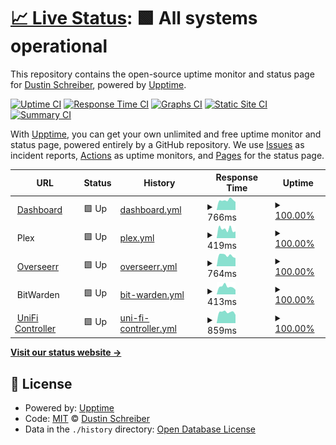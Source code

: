 # [📈 Live Status](https://ReArmedHalo.github.io/holonet-status): <!--live status--> **🟩 All systems operational**

This repository contains the open-source uptime monitor and status page for [Dustin Schreiber](https://www.dustinschreiber.com), powered by [Upptime](https://github.com/upptime/upptime).

[![Uptime CI](https://github.com/ReArmedHalo/holonet-status/workflows/Uptime%20CI/badge.svg)](https://github.com/ReArmedHalo/holonet-status/actions?query=workflow%3A%22Uptime+CI%22)
[![Response Time CI](https://github.com/ReArmedHalo/holonet-status/workflows/Response%20Time%20CI/badge.svg)](https://github.com/ReArmedHalo/holonet-status/actions?query=workflow%3A%22Response+Time+CI%22)
[![Graphs CI](https://github.com/ReArmedHalo/holonet-status/workflows/Graphs%20CI/badge.svg)](https://github.com/ReArmedHalo/holonet-status/actions?query=workflow%3A%22Graphs+CI%22)
[![Static Site CI](https://github.com/ReArmedHalo/holonet-status/workflows/Static%20Site%20CI/badge.svg)](https://github.com/ReArmedHalo/holonet-status/actions?query=workflow%3A%22Static+Site+CI%22)
[![Summary CI](https://github.com/ReArmedHalo/holonet-status/workflows/Summary%20CI/badge.svg)](https://github.com/ReArmedHalo/holonet-status/actions?query=workflow%3A%22Summary+CI%22)

With [Upptime](https://upptime.js.org), you can get your own unlimited and free uptime monitor and status page, powered entirely by a GitHub repository. We use [Issues](https://github.com/ReArmedHalo/holonet-status/issues) as incident reports, [Actions](https://github.com/ReArmedHalo/holonet-status/actions) as uptime monitors, and [Pages](https://ReArmedHalo.github.io/holonet-status) for the status page.

<!--start: status pages-->
<!-- This summary is generated by Upptime (https://github.com/upptime/upptime) -->
<!-- Do not edit this manually, your changes will be overwritten -->
<!-- prettier-ignore -->
| URL | Status | History | Response Time | Uptime |
| --- | ------ | ------- | ------------- | ------ |
| <img alt="" src="https://icons.duckduckgo.com/ip3/holonet.us.ico" height="13"> [Dashboard](https://holonet.us) | 🟩 Up | [dashboard.yml](https://github.com/ReArmedHalo/holonet-status/commits/HEAD/history/dashboard.yml) | <details><summary><img alt="Response time graph" src="./graphs/dashboard/response-time-week.png" height="20"> 766ms</summary><br><a href="https://ReArmedHalo.github.io/holonet-status/history/dashboard"><img alt="Response time 635" src="https://img.shields.io/endpoint?url=https%3A%2F%2Fraw.githubusercontent.com%2FReArmedHalo%2Fholonet-status%2FHEAD%2Fapi%2Fdashboard%2Fresponse-time.json"></a><br><a href="https://ReArmedHalo.github.io/holonet-status/history/dashboard"><img alt="24-hour response time 631" src="https://img.shields.io/endpoint?url=https%3A%2F%2Fraw.githubusercontent.com%2FReArmedHalo%2Fholonet-status%2FHEAD%2Fapi%2Fdashboard%2Fresponse-time-day.json"></a><br><a href="https://ReArmedHalo.github.io/holonet-status/history/dashboard"><img alt="7-day response time 766" src="https://img.shields.io/endpoint?url=https%3A%2F%2Fraw.githubusercontent.com%2FReArmedHalo%2Fholonet-status%2FHEAD%2Fapi%2Fdashboard%2Fresponse-time-week.json"></a><br><a href="https://ReArmedHalo.github.io/holonet-status/history/dashboard"><img alt="30-day response time 761" src="https://img.shields.io/endpoint?url=https%3A%2F%2Fraw.githubusercontent.com%2FReArmedHalo%2Fholonet-status%2FHEAD%2Fapi%2Fdashboard%2Fresponse-time-month.json"></a><br><a href="https://ReArmedHalo.github.io/holonet-status/history/dashboard"><img alt="1-year response time 635" src="https://img.shields.io/endpoint?url=https%3A%2F%2Fraw.githubusercontent.com%2FReArmedHalo%2Fholonet-status%2FHEAD%2Fapi%2Fdashboard%2Fresponse-time-year.json"></a></details> | <details><summary><a href="https://ReArmedHalo.github.io/holonet-status/history/dashboard">100.00%</a></summary><a href="https://ReArmedHalo.github.io/holonet-status/history/dashboard"><img alt="All-time uptime 99.68%" src="https://img.shields.io/endpoint?url=https%3A%2F%2Fraw.githubusercontent.com%2FReArmedHalo%2Fholonet-status%2FHEAD%2Fapi%2Fdashboard%2Fuptime.json"></a><br><a href="https://ReArmedHalo.github.io/holonet-status/history/dashboard"><img alt="24-hour uptime 100.00%" src="https://img.shields.io/endpoint?url=https%3A%2F%2Fraw.githubusercontent.com%2FReArmedHalo%2Fholonet-status%2FHEAD%2Fapi%2Fdashboard%2Fuptime-day.json"></a><br><a href="https://ReArmedHalo.github.io/holonet-status/history/dashboard"><img alt="7-day uptime 100.00%" src="https://img.shields.io/endpoint?url=https%3A%2F%2Fraw.githubusercontent.com%2FReArmedHalo%2Fholonet-status%2FHEAD%2Fapi%2Fdashboard%2Fuptime-week.json"></a><br><a href="https://ReArmedHalo.github.io/holonet-status/history/dashboard"><img alt="30-day uptime 99.72%" src="https://img.shields.io/endpoint?url=https%3A%2F%2Fraw.githubusercontent.com%2FReArmedHalo%2Fholonet-status%2FHEAD%2Fapi%2Fdashboard%2Fuptime-month.json"></a><br><a href="https://ReArmedHalo.github.io/holonet-status/history/dashboard"><img alt="1-year uptime 99.68%" src="https://img.shields.io/endpoint?url=https%3A%2F%2Fraw.githubusercontent.com%2FReArmedHalo%2Fholonet-status%2FHEAD%2Fapi%2Fdashboard%2Fuptime-year.json"></a></details>
| <img alt="" src="https://icons.duckduckgo.com/ip3/null.ico" height="13"> Plex | 🟩 Up | [plex.yml](https://github.com/ReArmedHalo/holonet-status/commits/HEAD/history/plex.yml) | <details><summary><img alt="Response time graph" src="./graphs/plex/response-time-week.png" height="20"> 419ms</summary><br><a href="https://ReArmedHalo.github.io/holonet-status/history/plex"><img alt="Response time 315" src="https://img.shields.io/endpoint?url=https%3A%2F%2Fraw.githubusercontent.com%2FReArmedHalo%2Fholonet-status%2FHEAD%2Fapi%2Fplex%2Fresponse-time.json"></a><br><a href="https://ReArmedHalo.github.io/holonet-status/history/plex"><img alt="24-hour response time 315" src="https://img.shields.io/endpoint?url=https%3A%2F%2Fraw.githubusercontent.com%2FReArmedHalo%2Fholonet-status%2FHEAD%2Fapi%2Fplex%2Fresponse-time-day.json"></a><br><a href="https://ReArmedHalo.github.io/holonet-status/history/plex"><img alt="7-day response time 419" src="https://img.shields.io/endpoint?url=https%3A%2F%2Fraw.githubusercontent.com%2FReArmedHalo%2Fholonet-status%2FHEAD%2Fapi%2Fplex%2Fresponse-time-week.json"></a><br><a href="https://ReArmedHalo.github.io/holonet-status/history/plex"><img alt="30-day response time 389" src="https://img.shields.io/endpoint?url=https%3A%2F%2Fraw.githubusercontent.com%2FReArmedHalo%2Fholonet-status%2FHEAD%2Fapi%2Fplex%2Fresponse-time-month.json"></a><br><a href="https://ReArmedHalo.github.io/holonet-status/history/plex"><img alt="1-year response time 315" src="https://img.shields.io/endpoint?url=https%3A%2F%2Fraw.githubusercontent.com%2FReArmedHalo%2Fholonet-status%2FHEAD%2Fapi%2Fplex%2Fresponse-time-year.json"></a></details> | <details><summary><a href="https://ReArmedHalo.github.io/holonet-status/history/plex">100.00%</a></summary><a href="https://ReArmedHalo.github.io/holonet-status/history/plex"><img alt="All-time uptime 99.34%" src="https://img.shields.io/endpoint?url=https%3A%2F%2Fraw.githubusercontent.com%2FReArmedHalo%2Fholonet-status%2FHEAD%2Fapi%2Fplex%2Fuptime.json"></a><br><a href="https://ReArmedHalo.github.io/holonet-status/history/plex"><img alt="24-hour uptime 100.00%" src="https://img.shields.io/endpoint?url=https%3A%2F%2Fraw.githubusercontent.com%2FReArmedHalo%2Fholonet-status%2FHEAD%2Fapi%2Fplex%2Fuptime-day.json"></a><br><a href="https://ReArmedHalo.github.io/holonet-status/history/plex"><img alt="7-day uptime 100.00%" src="https://img.shields.io/endpoint?url=https%3A%2F%2Fraw.githubusercontent.com%2FReArmedHalo%2Fholonet-status%2FHEAD%2Fapi%2Fplex%2Fuptime-week.json"></a><br><a href="https://ReArmedHalo.github.io/holonet-status/history/plex"><img alt="30-day uptime 99.72%" src="https://img.shields.io/endpoint?url=https%3A%2F%2Fraw.githubusercontent.com%2FReArmedHalo%2Fholonet-status%2FHEAD%2Fapi%2Fplex%2Fuptime-month.json"></a><br><a href="https://ReArmedHalo.github.io/holonet-status/history/plex"><img alt="1-year uptime 99.34%" src="https://img.shields.io/endpoint?url=https%3A%2F%2Fraw.githubusercontent.com%2FReArmedHalo%2Fholonet-status%2FHEAD%2Fapi%2Fplex%2Fuptime-year.json"></a></details>
| <img alt="" src="https://icons.duckduckgo.com/ip3/overseerr.holonet.us.ico" height="13"> [Overseerr](https://overseerr.holonet.us) | 🟩 Up | [overseerr.yml](https://github.com/ReArmedHalo/holonet-status/commits/HEAD/history/overseerr.yml) | <details><summary><img alt="Response time graph" src="./graphs/overseerr/response-time-week.png" height="20"> 764ms</summary><br><a href="https://ReArmedHalo.github.io/holonet-status/history/overseerr"><img alt="Response time 1578" src="https://img.shields.io/endpoint?url=https%3A%2F%2Fraw.githubusercontent.com%2FReArmedHalo%2Fholonet-status%2FHEAD%2Fapi%2Foverseerr%2Fresponse-time.json"></a><br><a href="https://ReArmedHalo.github.io/holonet-status/history/overseerr"><img alt="24-hour response time 572" src="https://img.shields.io/endpoint?url=https%3A%2F%2Fraw.githubusercontent.com%2FReArmedHalo%2Fholonet-status%2FHEAD%2Fapi%2Foverseerr%2Fresponse-time-day.json"></a><br><a href="https://ReArmedHalo.github.io/holonet-status/history/overseerr"><img alt="7-day response time 764" src="https://img.shields.io/endpoint?url=https%3A%2F%2Fraw.githubusercontent.com%2FReArmedHalo%2Fholonet-status%2FHEAD%2Fapi%2Foverseerr%2Fresponse-time-week.json"></a><br><a href="https://ReArmedHalo.github.io/holonet-status/history/overseerr"><img alt="30-day response time 1497" src="https://img.shields.io/endpoint?url=https%3A%2F%2Fraw.githubusercontent.com%2FReArmedHalo%2Fholonet-status%2FHEAD%2Fapi%2Foverseerr%2Fresponse-time-month.json"></a><br><a href="https://ReArmedHalo.github.io/holonet-status/history/overseerr"><img alt="1-year response time 1578" src="https://img.shields.io/endpoint?url=https%3A%2F%2Fraw.githubusercontent.com%2FReArmedHalo%2Fholonet-status%2FHEAD%2Fapi%2Foverseerr%2Fresponse-time-year.json"></a></details> | <details><summary><a href="https://ReArmedHalo.github.io/holonet-status/history/overseerr">100.00%</a></summary><a href="https://ReArmedHalo.github.io/holonet-status/history/overseerr"><img alt="All-time uptime 97.84%" src="https://img.shields.io/endpoint?url=https%3A%2F%2Fraw.githubusercontent.com%2FReArmedHalo%2Fholonet-status%2FHEAD%2Fapi%2Foverseerr%2Fuptime.json"></a><br><a href="https://ReArmedHalo.github.io/holonet-status/history/overseerr"><img alt="24-hour uptime 100.00%" src="https://img.shields.io/endpoint?url=https%3A%2F%2Fraw.githubusercontent.com%2FReArmedHalo%2Fholonet-status%2FHEAD%2Fapi%2Foverseerr%2Fuptime-day.json"></a><br><a href="https://ReArmedHalo.github.io/holonet-status/history/overseerr"><img alt="7-day uptime 100.00%" src="https://img.shields.io/endpoint?url=https%3A%2F%2Fraw.githubusercontent.com%2FReArmedHalo%2Fholonet-status%2FHEAD%2Fapi%2Foverseerr%2Fuptime-week.json"></a><br><a href="https://ReArmedHalo.github.io/holonet-status/history/overseerr"><img alt="30-day uptime 99.72%" src="https://img.shields.io/endpoint?url=https%3A%2F%2Fraw.githubusercontent.com%2FReArmedHalo%2Fholonet-status%2FHEAD%2Fapi%2Foverseerr%2Fuptime-month.json"></a><br><a href="https://ReArmedHalo.github.io/holonet-status/history/overseerr"><img alt="1-year uptime 97.84%" src="https://img.shields.io/endpoint?url=https%3A%2F%2Fraw.githubusercontent.com%2FReArmedHalo%2Fholonet-status%2FHEAD%2Fapi%2Foverseerr%2Fuptime-year.json"></a></details>
| <img alt="" src="https://icons.duckduckgo.com/ip3/null.ico" height="13"> BitWarden | 🟩 Up | [bit-warden.yml](https://github.com/ReArmedHalo/holonet-status/commits/HEAD/history/bit-warden.yml) | <details><summary><img alt="Response time graph" src="./graphs/bit-warden/response-time-week.png" height="20"> 413ms</summary><br><a href="https://ReArmedHalo.github.io/holonet-status/history/bit-warden"><img alt="Response time 634" src="https://img.shields.io/endpoint?url=https%3A%2F%2Fraw.githubusercontent.com%2FReArmedHalo%2Fholonet-status%2FHEAD%2Fapi%2Fbit-warden%2Fresponse-time.json"></a><br><a href="https://ReArmedHalo.github.io/holonet-status/history/bit-warden"><img alt="24-hour response time 245" src="https://img.shields.io/endpoint?url=https%3A%2F%2Fraw.githubusercontent.com%2FReArmedHalo%2Fholonet-status%2FHEAD%2Fapi%2Fbit-warden%2Fresponse-time-day.json"></a><br><a href="https://ReArmedHalo.github.io/holonet-status/history/bit-warden"><img alt="7-day response time 413" src="https://img.shields.io/endpoint?url=https%3A%2F%2Fraw.githubusercontent.com%2FReArmedHalo%2Fholonet-status%2FHEAD%2Fapi%2Fbit-warden%2Fresponse-time-week.json"></a><br><a href="https://ReArmedHalo.github.io/holonet-status/history/bit-warden"><img alt="30-day response time 397" src="https://img.shields.io/endpoint?url=https%3A%2F%2Fraw.githubusercontent.com%2FReArmedHalo%2Fholonet-status%2FHEAD%2Fapi%2Fbit-warden%2Fresponse-time-month.json"></a><br><a href="https://ReArmedHalo.github.io/holonet-status/history/bit-warden"><img alt="1-year response time 634" src="https://img.shields.io/endpoint?url=https%3A%2F%2Fraw.githubusercontent.com%2FReArmedHalo%2Fholonet-status%2FHEAD%2Fapi%2Fbit-warden%2Fresponse-time-year.json"></a></details> | <details><summary><a href="https://ReArmedHalo.github.io/holonet-status/history/bit-warden">100.00%</a></summary><a href="https://ReArmedHalo.github.io/holonet-status/history/bit-warden"><img alt="All-time uptime 97.41%" src="https://img.shields.io/endpoint?url=https%3A%2F%2Fraw.githubusercontent.com%2FReArmedHalo%2Fholonet-status%2FHEAD%2Fapi%2Fbit-warden%2Fuptime.json"></a><br><a href="https://ReArmedHalo.github.io/holonet-status/history/bit-warden"><img alt="24-hour uptime 100.00%" src="https://img.shields.io/endpoint?url=https%3A%2F%2Fraw.githubusercontent.com%2FReArmedHalo%2Fholonet-status%2FHEAD%2Fapi%2Fbit-warden%2Fuptime-day.json"></a><br><a href="https://ReArmedHalo.github.io/holonet-status/history/bit-warden"><img alt="7-day uptime 100.00%" src="https://img.shields.io/endpoint?url=https%3A%2F%2Fraw.githubusercontent.com%2FReArmedHalo%2Fholonet-status%2FHEAD%2Fapi%2Fbit-warden%2Fuptime-week.json"></a><br><a href="https://ReArmedHalo.github.io/holonet-status/history/bit-warden"><img alt="30-day uptime 99.72%" src="https://img.shields.io/endpoint?url=https%3A%2F%2Fraw.githubusercontent.com%2FReArmedHalo%2Fholonet-status%2FHEAD%2Fapi%2Fbit-warden%2Fuptime-month.json"></a><br><a href="https://ReArmedHalo.github.io/holonet-status/history/bit-warden"><img alt="1-year uptime 97.41%" src="https://img.shields.io/endpoint?url=https%3A%2F%2Fraw.githubusercontent.com%2FReArmedHalo%2Fholonet-status%2FHEAD%2Fapi%2Fbit-warden%2Fuptime-year.json"></a></details>
| <img alt="" src="https://icons.duckduckgo.com/ip3/unifi.holonet.us.ico" height="13"> [UniFi Controller](https://unifi.holonet.us) | 🟩 Up | [uni-fi-controller.yml](https://github.com/ReArmedHalo/holonet-status/commits/HEAD/history/uni-fi-controller.yml) | <details><summary><img alt="Response time graph" src="./graphs/uni-fi-controller/response-time-week.png" height="20"> 859ms</summary><br><a href="https://ReArmedHalo.github.io/holonet-status/history/uni-fi-controller"><img alt="Response time 1059" src="https://img.shields.io/endpoint?url=https%3A%2F%2Fraw.githubusercontent.com%2FReArmedHalo%2Fholonet-status%2FHEAD%2Fapi%2Funi-fi-controller%2Fresponse-time.json"></a><br><a href="https://ReArmedHalo.github.io/holonet-status/history/uni-fi-controller"><img alt="24-hour response time 647" src="https://img.shields.io/endpoint?url=https%3A%2F%2Fraw.githubusercontent.com%2FReArmedHalo%2Fholonet-status%2FHEAD%2Fapi%2Funi-fi-controller%2Fresponse-time-day.json"></a><br><a href="https://ReArmedHalo.github.io/holonet-status/history/uni-fi-controller"><img alt="7-day response time 859" src="https://img.shields.io/endpoint?url=https%3A%2F%2Fraw.githubusercontent.com%2FReArmedHalo%2Fholonet-status%2FHEAD%2Fapi%2Funi-fi-controller%2Fresponse-time-week.json"></a><br><a href="https://ReArmedHalo.github.io/holonet-status/history/uni-fi-controller"><img alt="30-day response time 859" src="https://img.shields.io/endpoint?url=https%3A%2F%2Fraw.githubusercontent.com%2FReArmedHalo%2Fholonet-status%2FHEAD%2Fapi%2Funi-fi-controller%2Fresponse-time-month.json"></a><br><a href="https://ReArmedHalo.github.io/holonet-status/history/uni-fi-controller"><img alt="1-year response time 1059" src="https://img.shields.io/endpoint?url=https%3A%2F%2Fraw.githubusercontent.com%2FReArmedHalo%2Fholonet-status%2FHEAD%2Fapi%2Funi-fi-controller%2Fresponse-time-year.json"></a></details> | <details><summary><a href="https://ReArmedHalo.github.io/holonet-status/history/uni-fi-controller">100.00%</a></summary><a href="https://ReArmedHalo.github.io/holonet-status/history/uni-fi-controller"><img alt="All-time uptime 95.30%" src="https://img.shields.io/endpoint?url=https%3A%2F%2Fraw.githubusercontent.com%2FReArmedHalo%2Fholonet-status%2FHEAD%2Fapi%2Funi-fi-controller%2Fuptime.json"></a><br><a href="https://ReArmedHalo.github.io/holonet-status/history/uni-fi-controller"><img alt="24-hour uptime 100.00%" src="https://img.shields.io/endpoint?url=https%3A%2F%2Fraw.githubusercontent.com%2FReArmedHalo%2Fholonet-status%2FHEAD%2Fapi%2Funi-fi-controller%2Fuptime-day.json"></a><br><a href="https://ReArmedHalo.github.io/holonet-status/history/uni-fi-controller"><img alt="7-day uptime 100.00%" src="https://img.shields.io/endpoint?url=https%3A%2F%2Fraw.githubusercontent.com%2FReArmedHalo%2Fholonet-status%2FHEAD%2Fapi%2Funi-fi-controller%2Fuptime-week.json"></a><br><a href="https://ReArmedHalo.github.io/holonet-status/history/uni-fi-controller"><img alt="30-day uptime 99.72%" src="https://img.shields.io/endpoint?url=https%3A%2F%2Fraw.githubusercontent.com%2FReArmedHalo%2Fholonet-status%2FHEAD%2Fapi%2Funi-fi-controller%2Fuptime-month.json"></a><br><a href="https://ReArmedHalo.github.io/holonet-status/history/uni-fi-controller"><img alt="1-year uptime 95.30%" src="https://img.shields.io/endpoint?url=https%3A%2F%2Fraw.githubusercontent.com%2FReArmedHalo%2Fholonet-status%2FHEAD%2Fapi%2Funi-fi-controller%2Fuptime-year.json"></a></details>

<!--end: status pages-->

[**Visit our status website →**](https://ReArmedHalo.github.io/holonet-status)

## 📄 License

- Powered by: [Upptime](https://github.com/upptime/upptime)
- Code: [MIT](./LICENSE) © [Dustin Schreiber](https://www.dustinschreiber.com)
- Data in the `./history` directory: [Open Database License](https://opendatacommons.org/licenses/odbl/1-0/)
